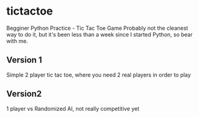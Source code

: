 # tictactoe
Begginer Python Practice - Tic Tac Toe Game
Probably not the cleanest way to do it, but it's been less than a week since I started Python, so bear with me.
## Version 1
Simple 2 player tic tac toe, where you need 2 real players in order to play
## Version2 
1 player vs Randomized AI, not really competitive yet
